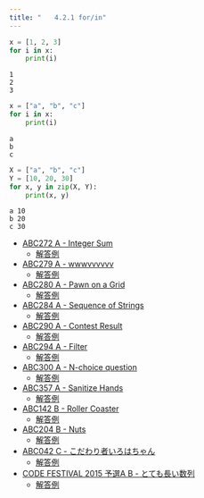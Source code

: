 ```yaml
---
title: "　　4.2.1 for/in"
---
```


```python:サンプルコード：sample_225.py
x = [1, 2, 3]
for i in x:
    print(i)
```

```text:実行結果
1
2
3
```

```python:サンプルコード：sample_226.py
x = ["a", "b", "c"]
for i in x:
    print(i)
```

```text:実行結果
a
b
c
```

```python:サンプルコード：sample_227.py
X = ["a", "b", "c"]
Y = [10, 20, 30]
for x, y in zip(X, Y):
    print(x, y)
```

```text:実行結果
a 10
b 20
c 30
```

- [ABC272 A - Integer Sum](https://atcoder.jp/contests/abc272/tasks/abc272_a)
    - [解答例](https://atcoder.jp/contests/abc272/submissions/35513429)
- [ABC279 A - wwwvvvvvv](https://atcoder.jp/contests/abc279/tasks/abc279_a)
    - [解答例](https://atcoder.jp/contests/abc279/submissions/36932620)
- [ABC280 A - Pawn on a Grid](https://atcoder.jp/contests/abc280/tasks/abc280_a)
    - [解答例](https://atcoder.jp/contests/abc280/submissions/37002698)
- [ABC284 A - Sequence of Strings](https://atcoder.jp/contests/abc284/tasks/abc284_a)
    - [解答例](https://atcoder.jp/contests/abc284/submissions/38358954)
- [ABC290 A - Contest Result](https://atcoder.jp/contests/abc290/tasks/abc290_a)
    - [解答例](https://atcoder.jp/contests/abc290/submissions/39472960)
- [ABC294 A - Filter](https://atcoder.jp/contests/abc294/tasks/abc294_a)
    - [解答例](https://atcoder.jp/contests/abc294/submissions/39917737)
- [ABC300 A - N-choice question](https://atcoder.jp/contests/abc300/tasks/abc300_a)
    - [解答例](https://atcoder.jp/contests/abc300/submissions/41234354)
- [ABC357 A - Sanitize Hands](https://atcoder.jp/contests/abc357/tasks/abc357_a)
    - [解答例](https://atcoder.jp/contests/abc357/submissions/55097988)
- [ABC142 B - Roller Coaster](https://atcoder.jp/contests/abc142/tasks/abc142_b)
    - [解答例](https://atcoder.jp/contests/abc142/submissions/15407661)
- [ABC204 B - Nuts](https://atcoder.jp/contests/abc204/tasks/abc204_b)
    - [解答例](https://atcoder.jp/contests/abc204/submissions/24703268)
- [ABC042 C - こだわり者いろはちゃん](https://atcoder.jp/contests/abc042/tasks/arc058_a)
    - [解答例](https://atcoder.jp/contests/abc042/submissions/36457572)
- [CODE FESTIVAL 2015 予選A B - とても長い数列](https://atcoder.jp/contests/code-festival-2015-quala/tasks/codefestival_2015_qualA_b)
    - [解答例](https://atcoder.jp/contests/code-festival-2015-quala/submissions/15407819)